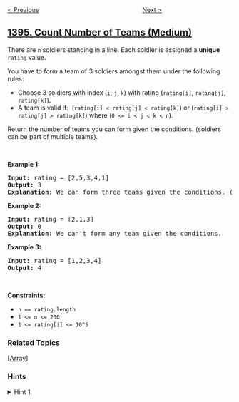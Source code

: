 <!--|This file generated by command(leetcode description); DO NOT EDIT.    |-->
<!--+----------------------------------------------------------------------+-->
<!--|@author    openset <openset.wang@gmail.com>                           |-->
<!--|@link      https://github.com/openset                                 |-->
<!--|@home      https://github.com/openset/leetcode                        |-->
<!--+----------------------------------------------------------------------+-->

[< Previous](../find-lucky-integer-in-an-array "Find Lucky Integer in an Array")
　　　　　　　　　　　　　　　　
[Next >](../design-underground-system "Design Underground System")

## [1395. Count Number of Teams (Medium)](https://leetcode.com/problems/count-number-of-teams "统计作战单位数")

<p>There are&nbsp;<code>n</code>&nbsp;soldiers standing in a line. Each soldier is assigned a <strong>unique</strong> <code>rating</code> value.</p>

<p>You have to form a team of 3 soldiers&nbsp;amongst them under the following rules:</p>

<ul>
	<li>Choose 3 soldiers with index (<code>i</code>, <code>j</code>, <code>k</code>) with&nbsp;rating (<code>rating[i]</code>, <code>rating[j]</code>, <code>rating[k]</code>).</li>
	<li>A team is valid if:&nbsp; (<code>rating[i] &lt; rating[j] &lt; rating[k]</code>) or (<code>rating[i] &gt; rating[j] &gt; rating[k]</code>) where (<code>0&nbsp;&lt;= i &lt;&nbsp;j &lt;&nbsp;k &lt;&nbsp;n</code>).</li>
</ul>

<p>Return the number of teams you can form given the conditions. (soldiers can be part of multiple teams).</p>

<p>&nbsp;</p>
<p><strong>Example 1:</strong></p>

<pre>
<strong>Input:</strong> rating = [2,5,3,4,1]
<strong>Output:</strong> 3
<strong>Explanation:</strong> We can form three teams given the conditions. (2,3,4), (5,4,1), (5,3,1). 
</pre>

<p><strong>Example 2:</strong></p>

<pre>
<strong>Input:</strong> rating = [2,1,3]
<strong>Output:</strong> 0
<strong>Explanation:</strong> We can&#39;t form any team given the conditions.
</pre>

<p><strong>Example 3:</strong></p>

<pre>
<strong>Input:</strong> rating = [1,2,3,4]
<strong>Output:</strong> 4
</pre>

<p>&nbsp;</p>
<p><strong>Constraints:</strong></p>

<ul>
	<li><code>n == rating.length</code></li>
	<li><code>1 &lt;= n &lt;= 200</code></li>
	<li><code>1 &lt;= rating[i] &lt;= 10^5</code></li>
</ul>

### Related Topics
  [[Array](../../tag/array/README.md)]

### Hints
<details>
<summary>Hint 1</summary>
BruteForce, check all possibilities.
</details>
